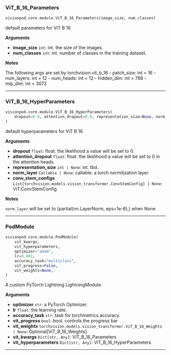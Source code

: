 ### ViT_B_16_Parameters


```python
visionpod.core.module.ViT_B_16_Parameters(image_size, num_classes)
```


default parameters for ViT B 16

__Arguments__

- __image_size__ `int`: int. the size of the images.
- __num_classes__ `int`: int. number of classes in the training dataset.

__Notes__

The following args are set by torchvision.vit_b_16
    - patch_size: int = 16
    - num_layers: int = 12
    - num_heads: int = 12
    - hidden_dim: int = 768
    - mlp_dim: int = 3072


----

### ViT_B_16_HyperParameters


```python
visionpod.core.module.ViT_B_16_HyperParameters(
    dropout=0.0, attention_dropout=0.0, representation_size=None, norm_layer=None, conv_stem_configs=None
)
```


default hyperparameters for ViT B 16

__Arguments__

- __dropout__ `float`: float. the likelihood a value will be set to 0.
- __attention_dropout__ `float`: float. the likelihood a value will be set to 0 in the attention heads.
- __representation_size__ `int | None`: int. tbd.
- __norm_layer__ `Callable | None`: callable. a torch normilization layer.
- __conv_stem_configs__ `List[torchvision.models.vision_transformer.ConvStemConfig] | None`: ViT.ConvStemConfig

__Notes__

``norm_layer`` will be set to (partial(nn.LayerNorm, eps=1e-6),) when None


----

### PodModule


```python
visionpod.core.module.PodModule(
    vit_kwargs,
    vit_hyperparameters,
    optimizer="adam",
    lr=0.001,
    accuracy_task="multiclass",
    vit_progress=False,
    vit_weights=None,
)
```


A custom PyTorch Lightning LightningModule.

__Arguments__

- __optimizer__ `str`: a PyTorch Optimizer.
- __lr__ `float`: the learning rate.
- __accuracy_task__ `str`: task for torchmetrics.accuracy.
- __vit_progress__ `bool`: bool. controls the progress bar
- __vit_weights__ `torchvision.models.vision_transformer.ViT_B_16_Weights | None`: Optional[ViT_B_16_Weights].
- __vit_kwargs__ `Dict[str, Any]`: ViT_B_16_Parameters
- __vit_hyperparameters__ `Dict[str, Any]`: ViT_B_16_HyperParameters


----
